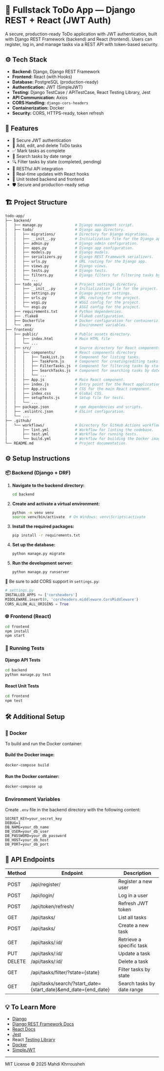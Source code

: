 # 📝 Fullstack ToDo App — Django REST + React (JWT Auth)

A secure, production-ready ToDo application with JWT authentication, built with Django REST Framework (backend) and React (frontend). Users can register, log in, and manage tasks via a REST API with token-based security.

## ⚙️ Tech Stack

- **Backend:** Django, Django REST Framework
- **Frontend:** React (with Hooks)
- **Database:** PostgreSQL (production-ready)
- **Authentication:** JWT (SimpleJWT)
- **Testing:** Django TestCase / APITestCase, React Testing Library, Jest
- **API Communication:** Axios
- **CORS Handling:** `django-cors-headers`
- **Containerization:** Docker
- **Security:** CORS, HTTPS-ready, token refresh

## 🚀 Features

- 🔐 Secure JWT authentication
- 🧾 Add, edit, and delete ToDo tasks
- ✅ Mark tasks as complete
- 📅 Search tasks by date range
- 🔍 Filter tasks by state (completed, pending)
- 📡 RESTful API integration
- 💬 Real-time updates with React hooks
- 🧪 Unit tested backend and frontend
- 🛡️ Secure and production-ready setup

## 🏗️ Project Structure

```bash
todo-app/
├── backend/
│   ├── manage.py               # Django management script.
│   ├── todo/                   # Django app directory.
│   │   ├── migrations/         # Directory for Django migrations.
│   │   ├── __init__.py         # Initialization file for the Django app.
│   │   ├── admin.py            # Django admin configuration.
│   │   ├── apps.py             # Django app configuration.
│   │   ├── models.py           # Django models.
│   │   ├── serializers.py      # Django REST Framework serializers.
│   │   ├── urls.py             # URL routing for the Django app.
│   │   ├── views.py            # Django views.
│   │   ├── tests.py            # Django tests.
│   │   ├── filters.py          # Django filters for filtering tasks by state and date range.
│   │   └── ...
│   ├── todo_api/               # Project settings directory.
│   │   ├── __init__.py         # Initialization file for the project.
│   │   ├── settings.py         # Django project settings.
│   │   ├── urls.py             # URL routing for the project.
│   │   ├── wsgi.py             # WSGI config for the project.
│   │   └── asgi.py             # ASGI config for the project.
│   ├── requirements.txt        # Python dependencies.
│   ├── .flake8                 # Flake8 configuration.
│   ├── Dockerfile              # Docker configuration for containerizing the backend.
│   └── .env                    # Environment variables.
├── frontend/
│   ├── public/                 # Public assets directory.
│   │   ├── index.html          # Main HTML file
│   │   └── ...
│   ├── src/                    # Source directory for React components.
│   │   ├── components/         # React components directory
│   │   │   ├── TaskList.js     # Component for listing tasks.
│   │   │   ├── TaskForm.js     # Component for creating/editing tasks.
│   │   │   ├── FilterTasks.js  # Component for filtering tasks by state.
│   │   │   ├── SearchTasks.js  # Component for searching tasks by date range.
│   │   │   └── ...
│   │   ├── App.js              # Main React component.
│   │   ├── index.js            # Entry point for the React application.
│   │   ├── App.css             # CSS for the main React component.
│   │   ├── index.css           # Global CSS.
│   │   ├── setupTests.js       # Setup file for tests.
│   │   └── ...
│   ├── package.json            # npm dependencies and scripts.
│   ├── .eslintrc.json          # ESLint configuration.
│   └── ...
├── .github/
│   └── workflows/              # Directory for GitHub Actions workflows.
│       ├── lint.yml            # Workflow for linting the codebase.
│       ├── test.yml            # Workflow for running tests.
│       └── build.yml           # Workflow for building the Docker image.
└── README.md                   # Project documentation.
```

## ⚙️ Setup Instructions

### 📦 Backend (Django + DRF)

1. **Navigate to the backend directory:**

    ```bash
    cd backend
    ```

2. **Create and activate a virtual environment:**

    ```bash
    python -m venv venv
    source venv/bin/activate  # On Windows: venv\Scripts\activate
    ```

3. **Install the required packages:**

    ```bash
    pip install -r requirements.txt
    ```

4. **Set up the database:**

    ```bash
    python manage.py migrate
    ```

5. **Run the development server:**

    ```bash
    python manage.py runserver
    ```

📄 Be sure to add CORS support in `settings.py`:

```python
# settings.py
INSTALLED_APPS += ['corsheaders']
MIDDLEWARE.insert(0, 'corsheaders.middleware.CorsMiddleware')
CORS_ALLOW_ALL_ORIGINS = True
```


### 🌐 Frontend (React)
```bash
cd frontend
npm install
npm start
```

### 🧪 Running Tests
#### Django API Tests
```bash
cd backend
python manage.py test
```

#### React Unit Tests
```bash
cd frontend
npm test
```

## 🛠️ Additional Setup
### 🐳 Docker
To build and run the Docker container:

#### Build the Docker image:
```bash
docker-compose build
```
#### Run the Docker container:
```bash
docker-compose up
```

### Environment Variables
Create `.env` file in the backend directory with the following content:

```plain_text
SECRET_KEY=your_secret_key
DEBUG=1
DB_NAME=your_db_name
DB_USER=your_db_user
DB_PASSWORD=your_db_password
DB_HOST=your_db_host
DB_PORT=your_db_port
```


## 🔌 API Endpoints
| Method | Endpoint    						  | Description	      |
|--------|--------------------------------------------------------------|---------------------------|
|POST	   |/api/register/	 					  |Register a new user	      |
|POST	   |/api/login/	 	 					  |Log in a user	      |
|POST	   |/api/token/refresh/	 					  |Refresh JWT token	      |
|GET	   |/api/tasks/		 					  |List all tasks	      |
|POST	   |/api/tasks/		 					  |Create a new task	      |
|GET	   |/api/tasks/:id/	 					  |Retrieve a specific task   |
|PUT	   |/api/tasks/:id/	 					  |Update a task	      |
|DELETE	   |/api/tasks/:id/	 					  |Delete a task	      |
|GET	   |/api/tasks/filter/?state={state}	 			  |Filter tasks by state      |
|GET	   |/api/tasks/search/?start_date={start_date}&end_date={end_date}|Search tasks by date range |

## 💡 To Learn More
- [Django](https://www.djangoproject.com/)
- [Django REST Framework Docs](https://www.django-rest-framework.org/)
- [React Docs](https://react.dev/learn)
- [Jest](https://jestjs.io/docs/getting-started)
- React [Testing Library](https://testing-library.com/)
- [Docker](https://docs.docker.com/)
- [SimpleJWT](https://django-rest-framework-simplejwt.readthedocs.io/en/latest/)

---
MIT License © 2025 Mahdi Khrrousheh